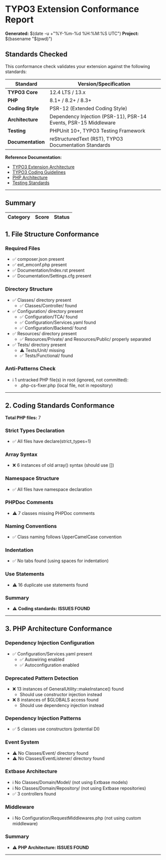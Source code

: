 # TYPO3 Extension Conformance Report

**Generated:** $(date -u +"%Y-%m-%d %H:%M:%S UTC")
**Project:** $(basename "$(pwd)")

## Standards Checked

This conformance check validates your extension against the following standards:

| Standard | Version/Specification |
|----------|----------------------|
| **TYPO3 Core** | 12.4 LTS / 13.x |
| **PHP** | 8.1+ / 8.2+ / 8.3+ |
| **Coding Style** | PSR-12 (Extended Coding Style) |
| **Architecture** | Dependency Injection (PSR-11), PSR-14 Events, PSR-15 Middleware |
| **Testing** | PHPUnit 10+, TYPO3 Testing Framework |
| **Documentation** | reStructuredText (RST), TYPO3 Documentation Standards |

**Reference Documentation:**
- [TYPO3 Extension Architecture](https://docs.typo3.org/m/typo3/reference-coreapi/main/en-us/ExtensionArchitecture/)
- [TYPO3 Coding Guidelines](https://docs.typo3.org/m/typo3/reference-coreapi/main/en-us/CodingGuidelines/)
- [PHP Architecture](https://docs.typo3.org/m/typo3/reference-coreapi/main/en-us/PhpArchitecture/)
- [Testing Standards](https://docs.typo3.org/m/typo3/reference-coreapi/main/en-us/Testing/)

---

## Summary

| Category | Score | Status |
|----------|-------|--------|
## 1. File Structure Conformance

### Required Files

- ✅ composer.json present
- ✅ ext_emconf.php present
- ✅ Documentation/Index.rst present
- ✅ Documentation/Settings.cfg present

### Directory Structure

- ✅ Classes/ directory present
  - ✅ Classes/Controller/ found
- ✅ Configuration/ directory present
  - ✅ Configuration/TCA/ found
  - ✅ Configuration/Services.yaml found
  - ✅ Configuration/Backend/ found
- ✅ Resources/ directory present
  - ✅ Resources/Private/ and Resources/Public/ properly separated
- ✅ Tests/ directory present
  - ⚠️  Tests/Unit/ missing
  - ✅ Tests/Functional/ found

### Anti-Patterns Check

- ℹ️  1 untracked PHP file(s) in root (ignored, not committed):
  - .php-cs-fixer.php (local file, not in repository)

---

## 2. Coding Standards Conformance

**Total PHP files:** 7

### Strict Types Declaration

- ✅ All files have declare(strict_types=1)

### Array Syntax

- ❌ 6 instances of old array() syntax (should use [])

### Namespace Structure

- ✅ All files have namespace declaration

### PHPDoc Comments

- ⚠️  7 classes missing PHPDoc comments

### Naming Conventions

- ✅ Class naming follows UpperCamelCase convention

### Indentation

- ✅ No tabs found (using spaces for indentation)

### Use Statements

- ⚠️  16 duplicate use statements found

### Summary

- ⚠️  **Coding standards: ISSUES FOUND**

---

## 3. PHP Architecture Conformance

### Dependency Injection Configuration

- ✅ Configuration/Services.yaml present
  - ✅ Autowiring enabled
  - ✅ Autoconfiguration enabled

### Deprecated Pattern Detection

- ❌ 13 instances of GeneralUtility::makeInstance() found
  - Should use constructor injection instead
- ❌ 8 instances of $GLOBALS access found
  - Should use dependency injection instead

### Dependency Injection Patterns

- ✅ 5 classes use constructors (potential DI)

### Event System

- ⚠️  No Classes/Event/ directory found
- ⚠️  No Classes/EventListener/ directory found

### Extbase Architecture

- ℹ️  No Classes/Domain/Model/ (not using Extbase models)
- ℹ️  No Classes/Domain/Repository/ (not using Extbase repositories)
- ✅ 3 controllers found

### Middleware

- ℹ️  No Configuration/RequestMiddlewares.php (not using custom middleware)

### Summary

- ⚠️  **PHP Architecture: ISSUES FOUND**

---

